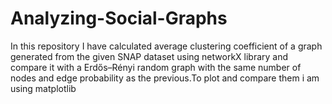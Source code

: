 # Analyzing-Social-Graphs
In this repository I have calculated average clustering coefficient of a graph generated from the given SNAP dataset using networkX library and compare it with a Erdős–Rényi random graph with the same number of nodes and edge probability as the previous.To plot and compare them i am using matplotlib
